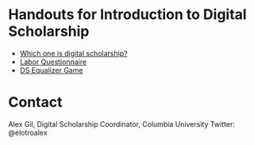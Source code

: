 # Handouts for Introduction to Digital Scholarship
* [Which one is digital scholarship?](whichone.md)
* [Labor Questionnaire](dslabor.md)
* [DS Equalizer Game](equalizer.md) 

# Contact
Alex Gil, Digital Scholarship Coordinator, Columbia University
Twitter: @elotroalex
